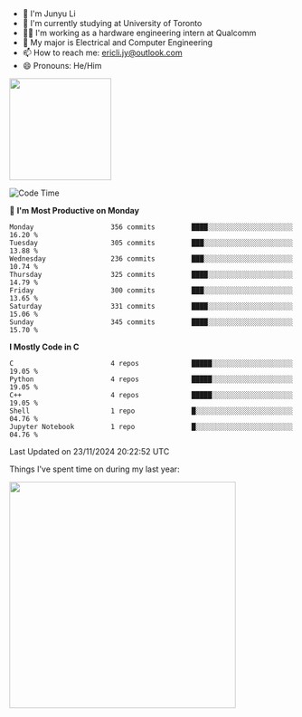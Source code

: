 ### 
- 👨 I'm Junyu Li
- 📖 I'm currently studying at University of Toronto
- 🧑‍💻 I'm working as a hardware engineering intern at Qualcomm
- 🌱 My major is Electrical and Computer Engineering
- 📫 How to reach me: ericli.jy@outlook.com
- 😄 Pronouns: He/Him

<p align="left">  
  <img height="180em" src="https://github-readme-stats-sigma-five-48.vercel.app/api?username=ericjyli&theme=tokyonight&show_icons=true&count_private=true&include_orgs=true" />
<!--  <img height="180em" src="https://github-readme-stats-sigma-five-48.vercel.app/api/top-langs/?username=ericjyli&theme=tokyonight&count_private=true&include_orgs=true&include_orgs=true&layout=compact" /> -->
</p>

<!--START_SECTION:waka-->
![Code Time](http://img.shields.io/badge/Code%20Time-489%20hrs%2014%20mins-blue)

📅 **I'm Most Productive on Monday** 

```text
Monday                   356 commits         ████░░░░░░░░░░░░░░░░░░░░░   16.20 % 
Tuesday                  305 commits         ███░░░░░░░░░░░░░░░░░░░░░░   13.88 % 
Wednesday                236 commits         ███░░░░░░░░░░░░░░░░░░░░░░   10.74 % 
Thursday                 325 commits         ████░░░░░░░░░░░░░░░░░░░░░   14.79 % 
Friday                   300 commits         ███░░░░░░░░░░░░░░░░░░░░░░   13.65 % 
Saturday                 331 commits         ████░░░░░░░░░░░░░░░░░░░░░   15.06 % 
Sunday                   345 commits         ████░░░░░░░░░░░░░░░░░░░░░   15.70 % 
```


**I Mostly Code in C** 

```text
C                        4 repos             █████░░░░░░░░░░░░░░░░░░░░   19.05 % 
Python                   4 repos             █████░░░░░░░░░░░░░░░░░░░░   19.05 % 
C++                      4 repos             █████░░░░░░░░░░░░░░░░░░░░   19.05 % 
Shell                    1 repo              █░░░░░░░░░░░░░░░░░░░░░░░░   04.76 % 
Jupyter Notebook         1 repo              █░░░░░░░░░░░░░░░░░░░░░░░░   04.76 % 
```




 Last Updated on 23/11/2024 20:22:52 UTC
<!--END_SECTION:waka-->

<p> Things I've spent time on during my last year: </p>
<img height="400em" src="https://github-readme-stats-git-master-ericjyli.vercel.app/api/wakatime?username=ericjyli&layout=compact&theme=tokyonight" />

<!--
Here are some ideas to get you started:

- 🔭 I’m currently working on ...
- 🌱 I’m currently learning ...
- 👯 I’m looking to collaborate on ...
- 🤔 I’m looking for help with ...
- 💬 Ask me about ...
- 📫 How to reach me: ...
- 😄 Pronouns: ...
- ⚡ Fun fact: ...
-->
